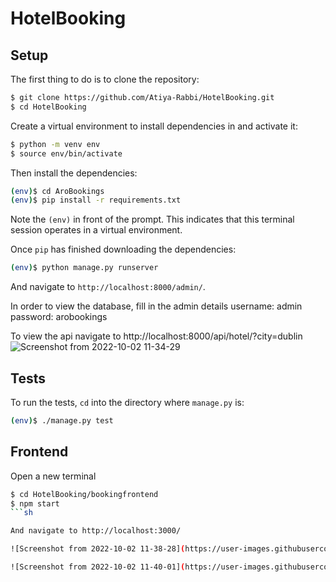 # HotelBooking

## Setup

The first thing to do is to clone the repository:

```sh
$ git clone https://github.com/Atiya-Rabbi/HotelBooking.git
$ cd HotelBooking
```

Create a virtual environment to install dependencies in and activate it:

```sh
$ python -m venv env
$ source env/bin/activate
```

Then install the dependencies:

```sh
(env)$ cd AroBookings
(env)$ pip install -r requirements.txt
```
Note the `(env)` in front of the prompt. This indicates that this terminal
session operates in a virtual environment.

Once `pip` has finished downloading the dependencies:
```sh
(env)$ python manage.py runserver
```
And navigate to `http://localhost:8000/admin/`.

In order to view the database, fill in the admin details
username: admin
password: arobookings

To view the api navigate to http://localhost:8000/api/hotel/?city=dublin
![Screenshot from 2022-10-02 11-34-29](https://user-images.githubusercontent.com/31544068/193440472-6942a181-2e26-49a5-b036-b4d779ad66ec.png)

## Tests

To run the tests, `cd` into the directory where `manage.py` is:

```sh
(env)$ ./manage.py test
```

## Frontend

Open a new terminal
```sh
$ cd HotelBooking/bookingfrontend
$ npm start
```sh

And navigate to http://localhost:3000/

![Screenshot from 2022-10-02 11-38-28](https://user-images.githubusercontent.com/31544068/193440553-aafec0c2-7ed2-42e7-b4c3-6a41ba6e8c63.png)

![Screenshot from 2022-10-02 11-40-01](https://user-images.githubusercontent.com/31544068/193440625-5a809175-462c-430c-994f-e52e38dcdd83.png)
